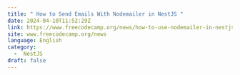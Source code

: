 ```yaml
---
title: " How to Send Emails With Nodemailer in NestJS "
date: 2024-04-10T11:52:29Z
link: https://www.freecodecamp.org/news/how-to-use-nodemailer-in-nestjs/?utm_medium=RSS&utm_source=news.12bit.vn
site: www.freecodecamp.org/news
language: English
category:
  -  NestJS 
draft: false
---
```

